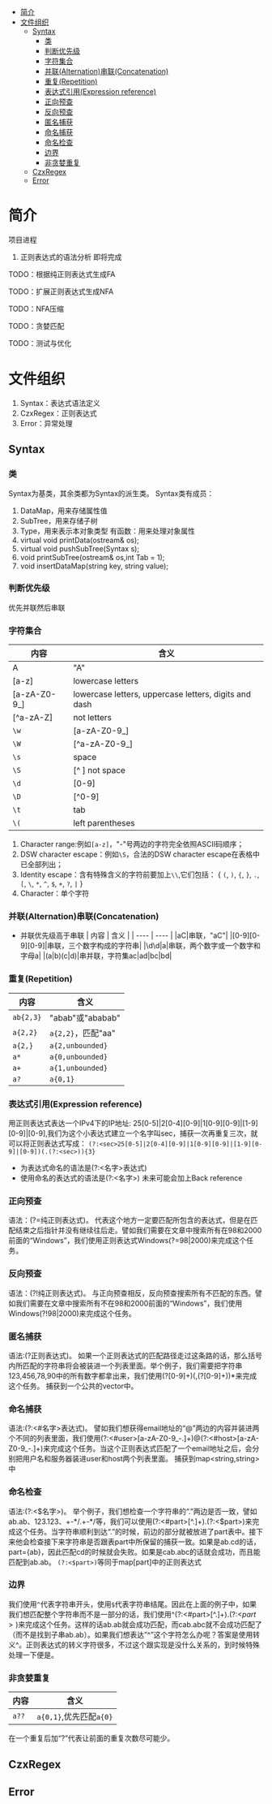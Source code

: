 - [简介](#简介)
- [文件组织](#文件组织)
  - [Syntax](#syntax)
    - [类](#类)
    - [判断优先级](#判断优先级)
    - [字符集合](#字符集合)
    - [并联(Alternation)串联(Concatenation)](#并联alternation串联concatenation)
    - [重复(Repetition)](#重复repetition)
    - [表达式引用(Expression reference)](#表达式引用expression-reference)
    - [正向预查](#正向预查)
    - [反向预查](#反向预查)
    - [匿名捕获](#匿名捕获)
    - [命名捕获](#命名捕获)
    - [命名检查](#命名检查)
    - [边界](#边界)
    - [非贪婪重复](#非贪婪重复)
  - [CzxRegex](#czxregex)
  - [Error](#error)



# 简介
项目进程
1. 正则表达式的语法分析 即将完成
   
TODO：根据纯正则表达式生成FA

TODO：扩展正则表达式生成NFA

TODO：NFA压缩

TODO：贪婪匹配

TODO：测试与优化

# 文件组织
1. Syntax：表达式语法定义
2. CzxRegex：正则表达式
3. Error：异常处理

## Syntax

### 类
Syntax为基类，其余类都为Syntax的派生类。
Syntax类有成员：
1. DataMap，用来存储属性值
2. SubTree，用来存储子树
3. Type，用来表示本对象类型
有函数：用来处理对象属性
1. virtual void printData(ostream& os);
2. virtual void pushSubTree(Syntax s);
3. void printSubTree(ostream& os,int Tab = 1);
4. void insertDataMap(string key, string value);

### 判断优先级
优先并联然后串联

### 字符集合
|  内容   | 含义  |
|  ----  | ----  |
| A  | "A" |
| [a-z]  | lowercase letters |
|[a-zA-Z0-9_]|lowercase letters, uppercase letters, digits and dash|
|[^a-zA-Z]|not letters|
|`\w`|[a-zA-Z0-9_]|
|`\W`|[^a-zA-Z0-9_]|
|`\s`|space|
|`\S`|[^ ] not space|
|`\d`|[0-9]|
|`\D`|[^0-9]|
|`\t`|tab|
|`\(`|left parentheses|
1. Character range:例如`[a-z]`，"-"号两边的字符完全依照ASCII码顺序；
2. DSW character escape：例如`\S`，合法的DSW character escape在表格中已全部列出；
3. Identity escape：含有特殊含义的字符前要加上`\\`,它们包括：
{ `(`, `)`, `{`, `}`, `.`, `[`, `\`, `*`, `^`, `$`, `+`, `?`, `|` }
4. Character：单个字符

### 并联(Alternation)串联(Concatenation)
* 并联优先级高于串联
|  内容   | 含义  |
|  ----  | ----  |
|aC|串联，"aC"|
|[0-9][0-9][0-9]|串联，三个数字构成的字符串|
|\d\d\|a|串联，两个数字或一个数字和字母a|
|(a\|b)(c\|d)|串并联，字符集ac|ad|bc|bd|


### 重复(Repetition)
|  内容   | 含义  |
|  ----  | ----  |
|`ab{2,3}`|"abab"或"ababab"|
|`a{2,2}`|`a{2,2}`，匹配"aa"|
|`a{2,}`|`a{2,unbounded}`|
|`a*`|`a{0,unbounded}`|
|`a+`|`a{1,unbounded}`|
|`a?`|`a{0,1}`|

### 表达式引用(Expression reference)
用正则表达式表达一个IPv4下的IP地址:
25[0-5]|2[0-4][0-9]|1[0-9][0-9]|[1-9][0-9]|[0-9],我们为这个小表达式建立一个名字叫sec，捕获一次再重复三次，就可以将正则表达式写成：
`(?:<sec>25[0-5]|2[0-4][0-9]|1[0-9][0-9]|[1-9][0-9]|[0-9])(.(?:<sec>)){3}`
* 为表达式命名的语法是(?:<名字>表达式)
* 使用命名的表达式的语法是(?:<名字>)
未来可能会加上Back reference

### 正向预查
语法：(?=纯正则表达式)。
代表这个地方一定要匹配所包含的表达式，但是在匹配结束之后指针并没有继续往后走。譬如我们需要在文章中搜索所有在98和2000前面的“Windows”，我们使用正则表达式Windows(?=98|2000)来完成这个任务。

### 反向预查
语法：(?!纯正则表达式)。
与正向预查相反，反向预查搜索所有不匹配的东西。譬如我们需要在文章中搜索所有不在98和2000前面的“Windows”，我们使用Windows(?!98|2000)来完成这个任务。

### 匿名捕获
语法:(?正则表达式)。
如果一个正则表达式的匹配路径走过这条路的话，那么括号内所匹配的字符串将会被装进一个列表里面。举个例子，我们需要把字符串123,456,78,90中的所有数字都拿出来，我们使用(?[0-9]+)(,(?[0-9]+))*来完成这个任务。
捕获到一个公共的vector<string>中。

### 命名捕获
语法:(?:<#名字>表达式)。
譬如我们想获得email地址的“@”两边的内容并装进两个不同的列表里面，我们使用(?:<#user>[a-zA-Z0-9_-.]+)@(?:<#host>[a-zA-Z0-9_-.]+)来完成这个任务。当这个正则表达式匹配了一个email地址之后，会分别把用户名和服务器装进user和host两个列表里面。
捕获到map<string,string>中

### 命名检查
语法:(?:<$名字>)。
举个例子，我们想检查一个字符串的“.”两边是否一致，譬如ab.ab、123.123、+-*/.+-*/等，我们可以使用(?:<#part>[^.]+).(?:<$part>)来完成这个任务。当字符串顺利到达“.”的时候，前边的部分就被放进了part表中。接下来他会检查接下来字符串是否跟表part中所保留的捕获一致。如果是ab.cd的话，part={ab}，因此匹配cd的时候就会失败。如果是cab.abc的话就会成功，而且能匹配到ab.ab。
`(?:<$part>)`等同于map[part]中的正则表达式

### 边界
我们使用`^`代表字符串开头，使用`$`代表字符串结尾。因此在上面的例子中，如果我们想匹配整个字符串而不是一部分的话，我们使用^(?:<#part>[^.]+).(?:<$part>)$来完成这个任务。这样的话ab.ab就会成功匹配，而cab.abc就不会成功匹配了（而不是找到子串ab.ab）。如果我们想表达”^”这个字符怎么办呢？答案是使用转义\^。正则表达式的转义字符很多，不过这个跟实现是没什么关系的，到时候特殊处理一下便是。

### 非贪婪重复
|  内容   | 含义  |
|  ----  | ----  |
|`a??`|`a{0,1}`,优先匹配`a{0}`|
在一个重复后加“?”代表让前面的重复次数尽可能少。

## CzxRegex

## Error